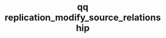 ---
category: replication
command: replication_modify_source_relationship
optional_options:
- alternate: []
  help: Unique identifier of the source replication relationship
  name: --id
  required: true
- alternate: []
  help: The target IP address
  name: --new-target-address
  required: false
- alternate: []
  help: Network port to replicate to on the target
  name: --new-target-port
  required: false
- alternate:
  - --timezone
  help: The timezone for the relationship's blackout windows (e.g. America/Los_Angeles
    or UTC). See the time_list_timezones qq command for a complete list of supported
    timezones.
  name: -z
  required: false
permalink: /qq-cli-command-guide/replication/replication_modify_source_relationship.html
positional_options: []
sidebar: qq_cli_command_reference_sidebar
summary: This section explains how to use the <code>qq replication_modify_source_relationship</code>
  command.
synopsis: Modify an existing source replication relationship.
title: qq replication_modify_source_relationship
usage: "qq replication_modify_source_relationship [-h] --id ID [--new-target-address\
  \ NEW_TARGET_ADDRESS] [--new-target-port NEW_TARGET_PORT] [-z TIMEZONE]\n    [--enable-replication\
  \ {true,false}] [--set-source-directory-read-only {true,false}]\n    [--map-local-ids-to-nfs-ids\
  \ {true,false}]"
zendesk_source: qq CLI Command Guide

---